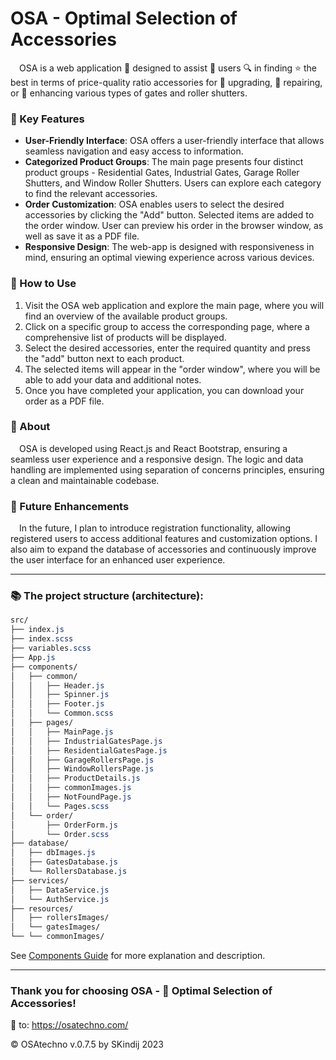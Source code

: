 # OSA - Optimal Selection of Accessories

&emsp;OSA is a web application 🔮 designed to assist 👷 users 🔍 in finding ⭐ the best in terms of price-quality ratio accessories for 🔧 upgrading, 🔨 repairing, or 🔱 enhancing various types of gates and roller shutters. 

### 🔩 Key Features

- **User-Friendly Interface**: OSA offers a user-friendly interface that allows seamless navigation and easy access to information.
- **Categorized Product Groups**: The main page presents four distinct product groups - Residential Gates, Industrial Gates, Garage Roller Shutters, and Window Roller Shutters. Users can explore each category to find the relevant accessories.
- **Order Customization**: OSA enables users to select the desired accessories by clicking the "Add" button. Selected items are added to the order window. User can preview his order in the browser window, as well as save it as a PDF file.
- **Responsive Design**: The web-app is designed with responsiveness in mind, ensuring an optimal viewing experience across various devices.

### 📝 How to Use

1. Visit the OSA web application and explore the main page, where you will find an overview of the available product groups.
2. Click on a specific group to access the corresponding page, where a comprehensive list of products will be displayed.
3. Select the desired accessories, enter the required quantity and press the "add" button next to each product. 
4. The selected items will appear in the "order window", where you will be able to add your data and additional notes.
5. Once you have completed your application, you can download your order as a PDF file.

### 📒 About

&emsp;OSA is developed using React.js and React Bootstrap, ensuring a seamless user experience and a responsive design. 
The logic and data handling are implemented using separation of concerns principles, ensuring a clean and maintainable codebase.

### 🔭 Future Enhancements

&emsp;In the future, I plan to introduce registration functionality, allowing registered users to access additional features and customization options. I also aim to expand the database of accessories and continuously improve the user interface for an enhanced user experience.

- - -

### 📚 The project structure (architecture):

```css
src/
├── index.js
├── index.scss
├── variables.scss
├── App.js
├── components/
│   ├── common/
│   │   ├── Header.js
│   │   ├── Spinner.js
│   │   ├── Footer.js
│   │   └── Common.scss
│   ├── pages/
│   │   ├── MainPage.js
│   │   ├── IndustrialGatesPage.js
│   │   ├── ResidentialGatesPage.js
│   │   ├── GarageRollersPage.js
│   │   ├── WindowRollersPage.js
│   │   ├── ProductDetails.js
│   │   ├── commonImages.js
│   │   ├── NotFoundPage.js
│   │   └── Pages.scss
│   └── order/
│       ├── OrderForm.js
│       └── Order.scss
├── database/
│   ├── dbImages.js
│   ├── GatesDatabase.js
│   └── RollersDatabase.js
├── services/
│   ├── DataService.js
│   └── AuthService.js
├── resources/
│   ├── rollersImages/
│   └── gatesImages/
└── └── commonImages/
```

See [Components Guide](https://github.com/SKindij/OSAtechno-app/blob/main/COMPONENTS.md) for more explanation and description.

- - -

### Thank you for choosing OSA - 🏡 Optimal Selection of Accessories!
🔗 to: <https://osatechno.com/>

©️ OSAtechno v.0.7.5 by SKindij  2023
